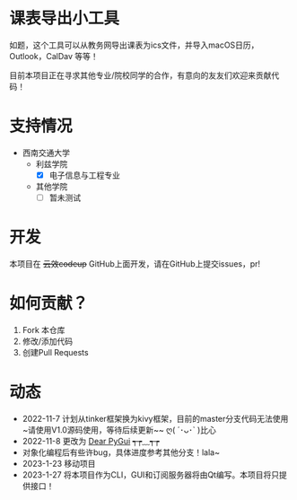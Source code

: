 # 课表导出小工具

如题，这个工具可以从教务网导出课表为ics文件，并导入macOS日历，Outlook，CalDav 等等！

目前本项目正在寻求其他专业/院校同学的合作，有意向的友友们欢迎来贡献代码！
# 支持情况

- 西南交通大学
  - 利兹学院
    - [x] 电子信息与工程专业
  - 其他学院
    - [ ] 暂未测试  

# 开发
本项目在 ~~云效codeup~~ GitHub上面开发，请在GitHub上提交issues，pr!

# 如何贡献？

1. Fork 本仓库
2. 修改/添加代码
3. 创建Pull Requests

# 动态
- 2022-11-7 计划从tinker框架换为kivy框架，目前的master分支代码无法使用~请使用V1.0源码使用，等待后续更新~~ ღ( ´･ᴗ･` )比心
- 2022-11-8 更改为  [Dear PyGui](https://dearpygui.readthedocs.io/) ┭┮﹏┭┮
- 对象化编程后有些许bug，具体进度参考其他分支！lala~ 
- 2023-1-23 移动项目
- 2023-1-27 将本项目作为CLI，GUI和订阅服务器将由Qt编写。本项目将只提供接口！
